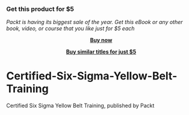 
### Get this product for $5

<i>Packt is having its biggest sale of the year. Get this eBook or any other book, video, or course that you like just for $5 each</i>


<b><p align='center'>[Buy now](https://packt.link/9781803246901)</p></b>


<b><p align='center'>[Buy similar titles for just $5](https://subscription.packtpub.com/search)</p></b>


# Certified-Six-Sigma-Yellow-Belt-Training
Certified Six Sigma Yellow Belt Training, published by Packt
